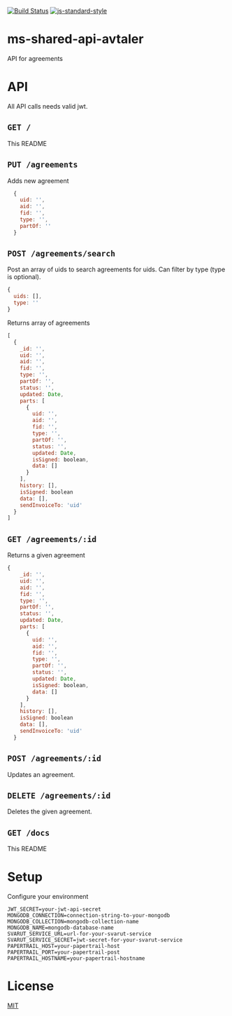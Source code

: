 [![Build Status](https://travis-ci.com/vtfk/ms-shared-api-avtaler.svg?branch=master)](https://travis-ci.com/vtfk/ms-shared-api-avtaler)
[![js-standard-style](https://img.shields.io/badge/code%20style-standard-brightgreen.svg?style=flat)](https://github.com/feross/standard)

# ms-shared-api-avtaler

API for agreements

# API

All API calls needs valid jwt.

## ```GET /```

This README

## ```PUT /agreements```

Adds new agreement

```JavaScript
  {
    uid: '',
    aid: '',
    fid: '',
    type: '',
    partOf: ''
  } 
```

## ```POST /agreements/search```

Post an array of uids to search agreements for uids.
Can filter by type (type is optional).

```JavaScript
{
  uids: [],
  type: ''
}
```

Returns array of agreements 

```JavaScript
[
  {
    _id: '',
    uid: '',
    aid: '',
    fid: '',
    type: '',
    partOf: '',
    status: '',
    updated: Date,
    parts: [
      {
        uid: '',
        aid: '',
        fid: '',
        type: '',
        partOf: '',
        status: '',
        updated: Date,
        isSigned: boolean,
        data: []
      }
    ],
    history: [],
    isSigned: boolean
    data: [],
    sendInvoiceTo: 'uid'
  }  
]
```

## ```GET /agreements/:id```

Returns a given agreement

```JavaScript
{
    _id: '',
    uid: '',
    aid: '',
    fid: '',
    type: '',
    partOf: '',
    status: '',
    updated: Date,
    parts: [
      {
        uid: '',
        aid: '',
        fid: '',
        type: '',
        partOf: '',
        status: '',
        updated: Date,
        isSigned: boolean,
        data: []
      }
    ],
    history: [],
    isSigned: boolean
    data: [],
    sendInvoiceTo: 'uid'
  }
```

## ```POST /agreements/:id```

Updates an agreement.

## ```DELETE /agreements/:id```

Deletes the given agreement.

## ```GET /docs```

This README

# Setup

Configure your environment

```
JWT_SECRET=your-jwt-api-secret
MONGODB_CONNECTION=connection-string-to-your-mongodb
MONGODB_COLLECTION=mongodb-collection-name
MONGODB_NAME=mongodb-database-name
SVARUT_SERVICE_URL=url-for-your-svarut-service
SVARUT_SERVICE_SECRET=jwt-secret-for-your-svarut-service
PAPERTRAIL_HOST=your-papertrail-host
PAPERTRAIL_PORT=your-papertrail-post
PAPERTRAIL_HOSTNAME=your-papertrail-hostname
```

# License

[MIT](LICENSE)